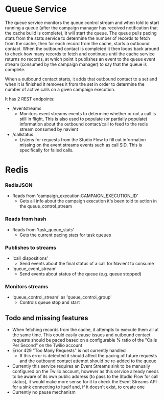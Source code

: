 # Queue Service

The queue service monitors the queue control stream and when told to start running a queue (after the campaign manager has received notification that the cache build is complete), it will start the queue. The queue pulls pacing stats from the stats service to determine the number of records to fetch from the cache, then for each record from the cache, starts a outbound contact. When the outbound contact is completed it then loops back around to check how many records to fetch and continues until the cache service returns no records, at which point it publishes an event to the queue event stream (consumed by the campaign manager) to say that the queue is complete.

When a outbound contact starts, it adds that outbound contact to a set and when it is finished it removes it from the set in order to determine the number of active calls on a given campaign execution.

It has 2 REST endpoints:

* /eventstreams
  * Monitors event streams events to determine whether or not a call is still in flight. This is also used to populate (or partially populate) information about the outbound contact/call to feed to the redis stream consumed by navient
* /callstatus
  * Listens for requests from the Studio Flow to fill out information missing on the event streams events such as call SID. This is specifically for failed calls.

# Redis

### RedisJSON

* Reads from 'campaign_execution:CAMPAIGN_EXECUTION_ID'
  * Gets all info about the campaign execution it's been told to action in the queue_control_stream

### Reads from hash

* Reads from 'task_queue_stats'
  * Gets the current pacing stats for task queues

### Publishes to streams

* 'call_dispositions'
  * Send events about the final status of a call for Navient to consume
* 'queue_event_stream'
  * Send events about status of the queue (e.g. queue stopped)

### Monitors streams

* 'queue_control_stream' as 'queue_control_group'
  * Controls queue stop and start

## Todo and missing features

* When fetching records from the cache, it attempts to execute them all at the same time. This could easily cause issues and outbound contact requests should be paced based on a configurable % ratio of the "Calls Per Second" on the Twilio account
* Error 429 "Too Many Requests" is not currently handled
  * If this error is detected it should affect the pacing of future requests and the outbound contact attempt should be re-added to the queue
* Currently this service requires an Event Streams sink to be manually configured on the Twilio account, however as this service already needs to be aware of its own public address (to pass to the Studio Flow for call status), it would make more sense for it to check the Event Streams API for a sink connecting to itself and, if it doesn't exist, to create one
* Currently no pause mechanism